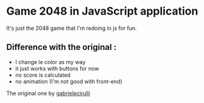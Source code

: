 # Game 2048 in JavaScript application

It's just the 2048 game that I'm redoing in js for fun.

## Difference with the original :
- I change le color as my way
- it just works with buttons for now
- no score is calculated
- no animation (I'm not good with front-end)



The original one by [gabrielecirulli](https://github.com/gabrielecirulli/2048)